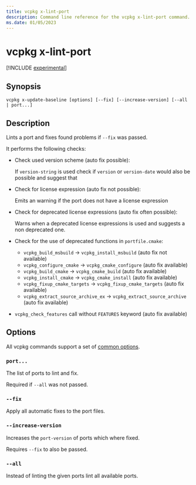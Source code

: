 ```yaml
---
title: vcpkg x-lint-port
description: Command line reference for the vcpkg x-lint-port command. Searches and fixes common port bugs.
ms.date: 01/05/2023
---
```

# vcpkg x-lint-port

[!INCLUDE [experimental](../../includes/experimental.md)]

## Synopsis

```console
vcpkg x-update-baseline [options] [--fix] [--increase-version] [--all | port...]
```

## Description

Lints a port and fixes found problems if `--fix` was passed.

It performs the following checks:
- Check used version scheme (auto fix possible):  
    
  If `version-string` is used check if `version` or `version-date` would also be possible and suggest that

- Check for license expression (auto fix not possible):  
  
  Emits an warning if the port does not have a license expression

- Check for deprecated license expressions (auto fix often possible):  
  
  Warns when a deprecated license expressions is used and suggests a non deprecated one.

- Check for the use of deprecated functions in `portfile.cmake`: 

  - `vcpkg_build_msbuild` -> `vcpkg_install_msbuild` (auto fix not available)
  - `vcpkg_configure_cmake` -> `vcpkg_cmake_configure` (auto fix available)
  - `vcpkg_build_cmake` -> `vcpkg_cmake_build` (auto fix available)
  - `vcpkg_install_cmake` -> `vcpkg_cmake_install` (auto fix available)
  - `vcpkg_fixup_cmake_targets` -> `vcpkg_fixup_cmake_targets` (auto fix available)
  - `vcpkg_extract_source_archive_ex` -> `vcpkg_extract_source_archive` (auto fix available)

- `vcpkg_check_features` call without `FEATURES` keyword (auto fix available)


## Options

All vcpkg commands support a set of [common options](common-options.md).

### `port...`

The list of ports to lint and fix.

Required if `--all` was not passed.

### `--fix`

Apply all automatic fixes to the port files.

### `--increase-version`

Increases the `port-version` of ports which where fixed.

Requires `--fix` to also be passed.

### `--all`

Instead of linting the given ports lint all available ports.
